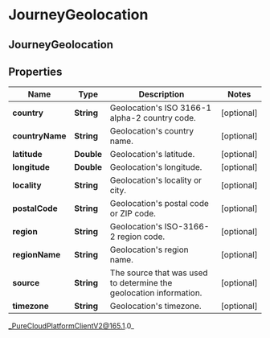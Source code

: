 # JourneyGeolocation

## JourneyGeolocation

## Properties

|Name | Type | Description | Notes|
|------------ | ------------- | ------------- | -------------|
| **country** | **String** | Geolocation&#39;s ISO 3166-1 alpha-2 country code. | [optional] |
| **countryName** | **String** | Geolocation&#39;s country name. | [optional] |
| **latitude** | **Double** | Geolocation&#39;s latitude. | [optional] |
| **longitude** | **Double** | Geolocation&#39;s longitude. | [optional] |
| **locality** | **String** | Geolocation&#39;s locality or city. | [optional] |
| **postalCode** | **String** | Geolocation&#39;s postal code or ZIP code. | [optional] |
| **region** | **String** | Geolocation&#39;s ISO-3166-2 region code. | [optional] |
| **regionName** | **String** | Geolocation&#39;s region name. | [optional] |
| **source** | **String** | The source that was used to determine the geolocation information. | [optional] |
| **timezone** | **String** | Geolocation&#39;s timezone. | [optional] |



_PureCloudPlatformClientV2@165.1.0_
